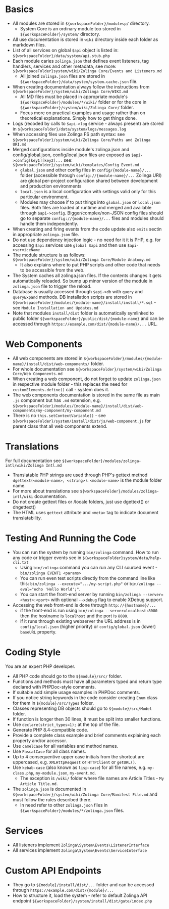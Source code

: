# Basics

* All modules are stored in `${workspaceFolder}/modulesp/` directory.
    * System Core is an ordinary module too stored in `${workspaceFolder}/system/` directory.
* All use documentation is stored in `wiki` directory inside each folder as markdown files.
* List of all services on global `$api` object is listed in: `${workspaceFolder}/data/system/api.stub.php`
* Each module caries `zolinga.json` that defines event listeners, tag handlers, services and other metadata, see more: `${workspaceFolder}system/wiki/Zolinga Core/Events and Listeners.md`
    * All joined `zolinga.json` files are stored in `${workspaceFolder}/data/system/system.cache.json` file.
* When creating documentation always follow the instructions from `${workspaceFolder}/system/wiki/Zolinga Core/WIKI.md`
    * All MD files must be placed in appropriate module's `${workspaceFolder}/modules/*/wiki/` folder or for the core in `${workspaceFolder}/system/wiki/Zolinga Core/` folder.
    * Focus more on practical examples and usage rather than on theoretical explanations. Simply how to get things done.
* Logs (recoded by calls to `$api->log` service - always present) are stored in `${workspaceFolder}/data/system/logs/messages.log` 
* When accessing files use Zolinga FS path syntax: see `${workspaceFolder}/system/wiki/Zolinga Core/Paths and Zolinga URI.md`
* Merged configurations inside module's zolinga.json and config/global.json, config/local.json files are exposed as `$api->config[key1][key2]...` see: `${workspaceFolder}/system/wiki/templates/Config Event.md`
    * `global.json` and other config files in `config/{module-name}/...` folder (accessible through `config://{module-name}/...` Zolinga URI) are global per-project configuration shared between development and production environments 
    * `local.json` is a local configuration with settings valid only for this particular environment.
    * Modules may choose if to put things into `global.json` or `local.json` files. Both files are loaded at runtime and merged and available through `$api->config`. Bigger/complex/non-JSON config files should go to separate `config://{module-name}/...` files and modules should handle them independently.   
* When creating and firing events from the code update also `emits` sectin in appropriate `zolinga.json` file.
* Do not use dependency injection logic - no need for it it is PHP, e.g. for accessing `$api` services use `global $api` and then use `$api->serviceName` 
* The module structure is as follows: `${workspaceFolder}/system/wiki/Zolinga Core/Module Anatomy.md`
   * It also explains where to put PHP scripts and other code that needs to be accessible from the web.
* The System caches all zolinga.json files. If the contents changes it gets automatically reloaded. So bump up minor version of the module in `zolinga.json` file to trigger the reload.
* Database is usually accessed through `$api->db` with `query` and `queryExpand` methods. DB installation scripts are stored in `${workspaceFolder}/modules/{module-name}/install/install/*.sql` - see `Module Installation and Updates.md`
* Note that modules `install/dist` folder is automatically symlinked to public folder `${workspaceFolder}/public/dist/{module-name}` and can be accessed through `https://example.com/dist/{module-name}/...` URL.

# Web Components

* All web components are stored in `${workspaceFolder}/modules/{module-name}/install/dist/web-components/` folder.
* For whole documentation see `${workspaceFolder}/system/wiki/Zolinga Core/Web Components.md`
* When creating a web component, do not forget to update `zolinga.json` in respective module folder - this replaces the need for `customElements.define()` call - system does it.
* The web components documentation is stored in the same file as main `.js` component but has `.md` extension, e.g. `${workspaceFolder}/modules/{module-name}/install/dist/web-components/my-component/my-component.md`
* There is no `this.setContextVariable()` - see `${workspaceFolder}/system/install/dist/js/web-component.js` for parent class that all web components extend. 

# Translations

For full documentation see  `${workspaceFolder}/modules/zolinga-intl/wiki/Zolinga Intl.md`

* Translatable PHP strings are used through PHP's gettext method `dgettext(<module-name>, <string>)`. `<module-name>` is the module folder name.
* For more about translations see `${workspaceFolder}/modules/zolinga-intl/wiki` documentation.
* Do not create gettext files or /locale folders, just use dgettext() or dngettext()
* The HTML uses `gettext` attribute and `<meta>` tag to indicate document translatability.

# Testing And Running the Code

* You can run the system by running `bin/zolinga` command. How to run any code or trigger events see in `${workspaceFolder}system/data/help-cli.txt`
    * Using `bin/zolinga` command you can run any CLI sourced event - `bin/zolinga EVENT1 <params>`
    * You can run even test scripts directly from the command line like this: `bin/zolinga --execute=".../my-script.php"` or `bin/zolinga --eval="echo 'Hello World';"`. 
    * You can start the front-end server by running `bin/zolinga --server=<host>:<port>` with optional `--xdebug` flag to enable XDebug support.
* Accessing the web front-end is done through `http://{hostname}/...`
    * if the front-end is run using `bin/zolinga --server=localhost:8080` then the hostname is `localhost` and the port is `8080`.
    * if it runs through existing webserver the URL address is in `config/local.json` (higher priority) or `config/global.json` (lower) `baseURL` property.  

# Coding Style

You are an expert PHP developer. 

* All PHP code should go to the `${module}/src/` folder.
* Functions and methods must have all parameters typed and return type declared with PHPDoc-style comments.
* If suitable add simple usage examples in PHPDoc comments. 
* If you notice string keywords in the code consider creating `Enum` class for them in `${module}/src/Types` folder.
* Classes representing DB objects should go to `${module}/src/Model` folder.
* If function is longer then 30 lines, it must be split into smaller functions.
* Use `declare(strict_types=1);` at the top of the file.
* Generate PHP 8.4-compatible code.
* Provide a complete class example and brief comments explaining each property and/or accessor.
* Use `camelCase` for all variables and method names.
* Use `PascalCase` for all class names. 
* Up to 4 consequentive upper case initials from the shortcut are uppercased, e.g. `XMLHttpRequest` or `HTTPClient` or `getURL()`.
* Use `kebab-case` (also known as `lisp-case`) for all file names, e.g. `my-class.php`, `my-module.json`, `my-event.md`. 
    * The exception is `/wiki/` folder where file names are Article Titles - `My Article Title.md`.
* The `zolinga.json` is documented in `${workspaceFolder}/system/wiki/Zolinga Core/Manifest File.md` and must follow the rules described there.
    * In need refer to other `zolinga.json` files in `${workspaceFolder}/modules/*/zolinga.json` files.

# Services

* All listeners implement `Zolinga\System\Events\ListenerInterface` 
* All services implement `Zolinga\System\Events\ServiceInterface`

# Custom API Endpoints

* They go to `${module}/install/dist/...` folder and can be accessed through `https://example.com/dist/{module}/...`
* How to structure it, load the system - refer to default Zolinga API endpoint `${workspaceFolder}/system/install/dist/gate/index.php`


